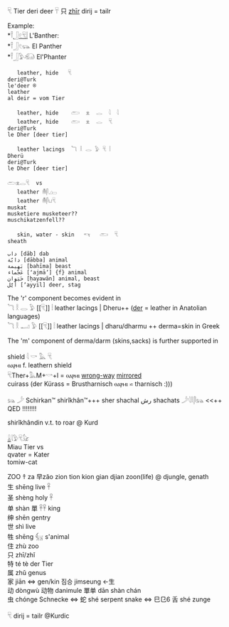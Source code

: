 𓄛 Tier deri deer 𓄜 只 [zhīr](𓊌)  dirij = tailr  

Example:  
    *𓍋[𓃀](𓃀)[𓏲](𓏲)[𓄛](𓄛)[𓏪](𓏪) L'Banther:  
    *𓍋𓃀𓏲𓃮 El Panther  
    *𓍋𓃀𓅱𓃰 El'Phanter  


```  
   leather, hide   𓄛  
deri@Turk  
le'deer ®  
leather  
al deir = vom Tier  

   leather, hide    𓂧  𓁷  𓂋  𓇋  𓇋  
   leather, hide    𓂧  𓁷  𓂋  𓄛  
deri@Turk  
le Dher [deer tier]  

   leather lacings  𓆓 𓎛 𓂋 𓅱 𓄛 𓏪  
Dherü  
deri@Turk  
le Dher [deer tier]  

𓂧𓁷𓂋𓄛  vs  
   leather 𓄟𓋴𓈎𓊌  
   leather 𓄟𓋴𓂓𓄛  
muskat  
musketiere musketeer??  
muschikatzenfell??  

   skin, water - skin   𓄞   𓂧  𓄛  
sheath  

داب [dāb] dab  
دابّة [dābba] animal  
بَهيمة [bahīma] beast  
عَجْماء [ʻajmāʼ] {f} animal  
حَيَوان [ḥayawān] animal, beast  
أَيَّل [ʼayyil] deer, stag  
```  


The 'r' component becomes evident in  
𓆓 𓎛 𓂋 𓅱 [[𓄛]] 𓏪  leather lacings | Dheru++ ([der](𓄛) = leather in Anatolian languages)  
𓆓 𓎛 𓂝 𓅱 [[𓄛]] 𓏪  leather lacings | dharu/dharmu ++ derma=skin in Greek  

The 'm' component of derma/darm (skins,sacks) is further supported in  

  shield  𓇋 𓎡 𓅓 𓄛  
ⲑⲁⲣⲙⲓ 	 	f. leathern shield  
𓄛Ther+𓅓M+𓎡+I = ⲑⲁⲣⲙⲓ   [wrong-way](wrong-way) [mirrored](mirrored)  
cuirass (der Kürass = Brustharnisch ⲑⲁⲣⲙⲓ ⋍ tharnisch :)))  

𓃬 𓌳 Schirkan™ shirîkhân™+++ sher shachal رش shachats 𓌳𓇋𓎛𓋴𓃬  <<++ QED !!!!!!!!  

shirîkhândin v.t. to roar @ Kurd  

[𓏇](𓏇)𓇋𓅱𓄛𓃠  
Miau Tier vs  
qvater = Kater  
tomiw-cat  

ZOO 𐀼 za 早zǎo zion tion kion gian djian zoon(life) @ djungle, genath  
生 shēng live 𓋹  
圣 shèng holy 𓋹  
单 shàn 單 𓋹𓋹 king  
绅 shēn gentry  
世 shì live  
牲 shēng 𓃶 s'animal  
住 zhù zoo  
只 zhī/zhǐ  
特 té tè der Tier  
属 zhǔ genus  
家 jiān ⇔ gen/kin 짐승 jimseung ←生  
动 dòngwù 动物 danimule 單单 dān shàn chán  
虫 chónge Schnecke ⇔ 蛇 shé serpent snake ⇔ ⺒⺋6 舌 shé zunge  

𓄛 dirij = tailr @Kurdic  
